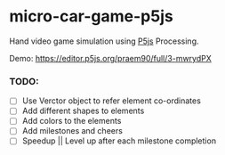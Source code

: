 # micro-car-game-p5js
Hand video game simulation using [P5js](https://editor.p5js.org/) Processing. 

Demo: https://editor.p5js.org/praem90/full/3-mwrydPX

### TODO:
- [ ] Use Verctor object to refer element co-ordinates
- [ ] Add different shapes to elements
- [ ] Add colors to the elements
- [ ] Add milestones and cheers
- [ ] Speedup || Level up after each milestone completion
